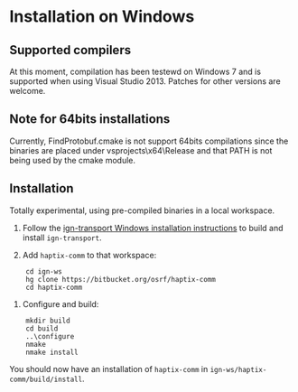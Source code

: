 # Installation on Windows

## Supported compilers

At this moment, compilation has been testewd on Windows 7 and is supported
when using Visual Studio 2013. Patches for other versions are welcome.

## Note for 64bits installations

Currently, FindProtobuf.cmake is not support 64bits compilations since the
binaries are placed under vsprojects\x64\Release and that PATH is not being
used by the cmake module.

## Installation

Totally experimental, using pre-compiled binaries in a local workspace.

1. Follow the [ign-transport Windows installation
instructions](https://bitbucket.org/ignitionrobotics/ign-transport/src/default/INSTALL_WIN32.md?at=win_support)
to build and install `ign-transport`.

1. Add `haptix-comm` to that workspace:
~~~~
    cd ign-ws
    hg clone https://bitbucket.org/osrf/haptix-comm
    cd haptix-comm
~~~~
1. Configure and build:
~~~~
    mkdir build
    cd build
    ..\configure
    nmake
    nmake install
~~~~

You should now have an installation of `haptix-comm` in `ign-ws/haptix-comm/build/install`.
